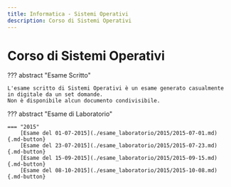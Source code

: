 ```yaml
---
title: Informatica - Sistemi Operativi
description: Corso di Sistemi Operativi
---
```


# Corso di Sistemi Operativi

??? abstract "Esame Scritto"

    L'esame scritto di Sistemi Operativi è un esame generato casualmente in digitale da un set domande.
    Non è disponibile alcun documento condivisibile.

??? abstract "Esame di Laboratorio"

    === "2015"
        [Esame del 01-07-2015](./esame_laboratorio/2015/2015-07-01.md){.md-button}
        [Esame del 23-07-2015](./esame_laboratorio/2015/2015-07-23.md){.md-button}
        [Esame del 15-09-2015](./esame_laboratorio/2015/2015-09-15.md){.md-button}
        [Esame del 08-10-2015](./esame_laboratorio/2015/2015-10-08.md){.md-button}
